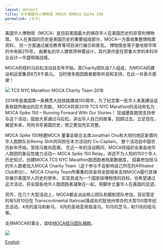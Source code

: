 ```yaml
---
layout: default
title: 关于美国华人博物馆（MOCA）和MOCA Spike 150
permalink: /关于/
---
```

美国华人博物馆（MOCA）是目前美国最大的保存华人在美国历史的非营利博物馆。
华人在美国的历史是美国历史的重要组成部分，MOCA一方面收集整理档案资料，
另一方面通过展览教育等项目进行展示和普及。
博物馆坐落于曼哈顿华埠的中央街215号，
由著名的华人建筑师林璎设计，其代表作是在耶鲁大学的本科毕业设计—华盛顿越战墙。

MOCA的纽约马拉松活动自去年开始，其Charity团队由7人组成，为MOCA的建设和运营集资8万8千美元。
当时很多跑团跑者都有听说和支持，在此一并表示感谢！

![](https://mocaspike150home.files.wordpress.com/2019/02/moca2018team.jpg)
TCS NYC Marathon MOCA Charity Team 2018

2019年是美国第一条横贯大陆铁路建成150周年，为了纪念第一批华人来美建设这条铁路所做出的巨大贡献，
MOCA将其2019 TCS NYC Marathon的活动命名为MOCA Spike 150 – Running Forward With Our Stories！
现诚邀各跑团支持参与这个活动，鼓励大家通过马拉松，讲出华人自己的故事，回顾过去，立足现在，
展望未来，共同书写美国历史，使之更加充实完整。


MOCA Spike 150特邀MOCA 董事会联合主席Jonathan Chu和大纽约地区新晋的华人跑群队长Renny Shih共同担任本次活动的 Co-Captain。
整个活动自中国农历新年开始，至纽马推向高潮， 在近一年的活动期间，MOCA将组织全美各地华人跑团的象征性接力活动—
MOCA Spike 150 Relay，讲述不为人知的150个华人历史知识，创建MOCA TCS NYC Marathon跑团跑者档案数据库，
招募参加纽马的华人跑者加入MOCA Charity Team（这个参与不会影响自己所在的Affiliated Club积分），
MOCA Charity Team所筹集的资金将全部用来支持MOCA履行其保存展示美国华人历史的使命，
实现其成为一个国家级博物馆的目标。也希望通过这次活动，将全国各地华人跑团跑者凝聚在一起，用脚步丈量华人在美国的足迹。

另外，在几个大型活动上，MOCA都会派出核心团队和摄影团队参加，目前暂定的有5月10日在
Transcontinental Railroad落成处的犹他州举办的大型150周年纪念活动，4月的波马和新马，
6月的圣地亚哥摇滚马，10月的芝马，和11月的纽马等。

支持MOCA的事业，请给[MOCA纽马团队捐款](https://www.crowdrise.com/o/en/campaign/moca-spike-150)。

![](https://mocaspike150home.files.wordpress.com/2019/02/moca-spike-150-banner.png)

[English](https://mocaspike150.github.io/about/)
